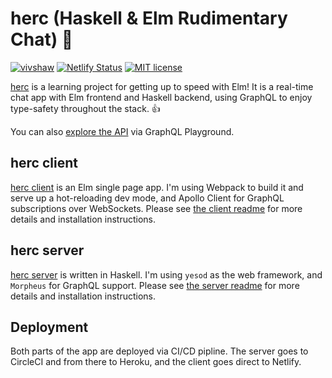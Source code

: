 # herc (Haskell & Elm Rudimentary Chat) 💪
[![vivshaw](https://circleci.com/gh/vivshaw/herc.svg?style=svg)](https://app.circleci.com/pipelines/github/vivshaw/herc) [![Netlify Status](https://api.netlify.com/api/v1/badges/255214e1-1eee-453a-b52d-6f73c6c7b182/deploy-status)](https://app.netlify.com/sites/herc-chat/deploys) [![MIT license](https://img.shields.io/badge/License-MIT-blue.svg)](https://lbesson.mit-license.org/)

[herc](https://herc-chat.netlify.app/) is a learning project for getting up to speed with Elm! It is a real-time chat app with Elm frontend and Haskell backend, using GraphQL to enjoy type-safety throughout the stack. 👍

You can also [explore the API](https://herc-server.herokuapp.com/) via GraphQL Playground.

## herc client

[herc client](client) is an Elm single page app. I'm using Webpack to build it and serve up a hot-reloading dev mode, and Apollo Client for GraphQL subscriptions over WebSockets. Please see [the client readme](client/README.md) for more details and installation instructions.

## herc server

[herc server](server) is written in Haskell. I'm using `yesod` as the web framework, and `Morpheus` for GraphQL support. Please see [the server readme](server/README.md) for more details and installation instructions.

## Deployment

Both parts of the app are deployed via CI/CD pipline. The server goes to CircleCI and from there to Heroku, and the client goes direct to Netlify.

